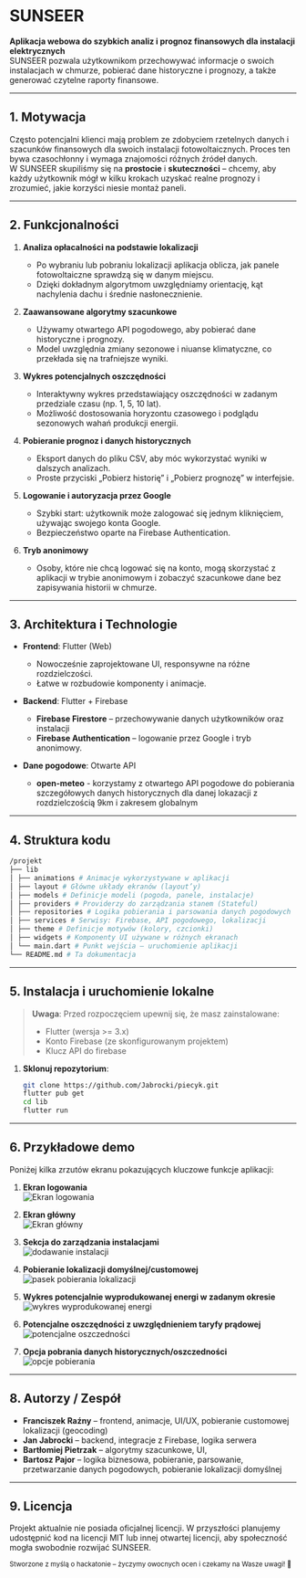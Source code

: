 # SUNSEER

**Aplikacja webowa do szybkich analiz i prognoz finansowych dla instalacji elektrycznych**  
SUNSEER pozwala użytkownikom przechowywać informacje o swoich instalacjach w chmurze, pobierać dane historyczne i prognozy, a także generować czytelne raporty finansowe.  

---

## 1. Motywacja

Często potencjalni klienci mają problem ze zdobyciem rzetelnych danych i szacunków finansowych dla swoich instalacji fotowoltaicznych. Proces ten bywa czasochłonny i wymaga znajomości różnych źródeł danych.  
W SUNSEER skupiliśmy się na **prostocie** i **skuteczności** – chcemy, aby każdy użytkownik mógł w kilku krokach uzyskać realne prognozy i zrozumieć, jakie korzyści niesie montaż paneli.

---

## 2. Funkcjonalności

1. **Analiza opłacalności na podstawie lokalizacji**  
   - Po wybraniu lub pobraniu lokalizacji aplikacja oblicza, jak panele fotowoltaiczne sprawdzą się w danym miejscu.
   - Dzięki dokładnym algorytmom uwzględniamy orientację, kąt nachylenia dachu i średnie nasłonecznienie.

2. **Zaawansowane algorytmy szacunkowe**  
   - Używamy otwartego API pogodowego, aby pobierać dane historyczne i prognozy.
   - Model uwzględnia zmiany sezonowe i niuanse klimatyczne, co przekłada się na trafniejsze wyniki.

3. **Wykres potencjalnych oszczędności**  
   - Interaktywny wykres przedstawiający oszczędności w zadanym przedziale czasu (np. 1, 5, 10 lat).
   - Możliwość dostosowania horyzontu czasowego i podglądu sezonowych wahań produkcji energii.

4. **Pobieranie prognoz i danych historycznych**  
   - Eksport danych do pliku CSV, aby móc wykorzystać wyniki w dalszych analizach.
   - Proste przyciski „Pobierz historię” i „Pobierz prognozę” w interfejsie.

5. **Logowanie i autoryzacja przez Google**  
   - Szybki start: użytkownik może zalogować się jednym kliknięciem, używając swojego konta Google.
   - Bezpieczeństwo oparte na Firebase Authentication.

6. **Tryb anonimowy**  
   - Osoby, które nie chcą logować się na konto, mogą skorzystać z aplikacji w trybie anonimowym i zobaczyć szacunkowe dane bez zapisywania historii w chmurze.

---

## 3. Architektura i Technologie

- **Frontend**: Flutter (Web)  
  - Nowocześnie zaprojektowane UI, responsywne na różne rozdzielczości.
  - Łatwe w rozbudowie komponenty i animacje.

- **Backend**: Flutter + Firebase  
  - **Firebase Firestore** – przechowywanie danych użytkowników oraz instalacji
  - **Firebase Authentication** – logowanie przez Google i tryb anonimowy.

- **Dane pogodowe**: Otwarte API 
  - **open-meteo** - korzystamy z otwartego API pogodowe do pobierania szczegółowych danych historycznych dla danej lokazacji z rozdzielczością 9km i zakresem globalnym

---

## 4. Struktura kodu
```bash
/projekt
├── lib
│ ├── animations # Animacje wykorzystywane w aplikacji
│ ├── layout # Główne układy ekranów (layout’y)
│ ├── models # Definicje modeli (pogoda, panele, instalacje)
│ ├── providers # Providerzy do zarządzania stanem (Stateful)
│ ├── repositories # Logika pobierania i parsowania danych pogodowych
│ ├── services # Serwisy: Firebase, API pogodowego, lokalizacji
│ ├── theme # Definicje motywów (kolory, czcionki)
│ ├── widgets # Komponenty UI używane w różnych ekranach
│ └── main.dart # Punkt wejścia – uruchomienie aplikacji
└── README.md # Ta dokumentacja
```

---

## 5. Instalacja i uruchomienie lokalne

> **Uwaga**: Przed rozpoczęciem upewnij się, że masz zainstalowane:
> - Flutter (wersja >= 3.x)  
> - Konto Firebase (ze skonfigurowanym projektem)  
> - Klucz API do firebase

1. **Sklonuj repozytorium**:  
   ```bash
   git clone https://github.com/Jabrocki/piecyk.git
   flutter pub get
   cd lib
   flutter run

---

## 6. Przykładowe demo

Poniżej kilka zrzutów ekranu pokazujących kluczowe funkcje aplikacji:

1. **Ekran logowania**  
   ![Ekran logowania](docs/images/login_screen.png)

2. **Ekran główny**  
   ![Ekran główny](docs/images/overview.png)

3. **Sekcja do zarządzania instalacjami**  
   ![dodawanie instalacji](docs/images/install_prompt.png)

4. **Pobieranie lokalizacji domyślnej/customowej**  
   ![pasek pobierania lokalizacji](docs/images/location_changer.png)

5. **Wykres potencjalnie wyprodukowanej energi w zadanym okresie**
   ![wykres wyprodukowanej energi](docs/images/chart.png)

6. **Potencjalne oszczędności z uwzględnieniem taryfy prądowej**
   ![potencjalne oszczedności](docs/images/savings.png)

7. **Opcja pobrania danych historycznych/oszczedności**
   ![opcje pobierania](docs/images/download.png)

---

## 8. Autorzy / Zespół

- **Franciszek Raźny** – frontend, animacje, UI/UX, pobieranie customowej lokalizacji (geocoding)
- **Jan Jabrocki** – backend, integracje z Firebase, logika serwera  
- **Bartłomiej Pietrzak** – algorytmy szacunkowe, UI,
- **Bartosz Pajor** – logika biznesowa, pobieranie, parsowanie, przetwarzanie danych pogodowych, pobieranie lokalizacji domyślnej

---

## 9. Licencja

Projekt aktualnie nie posiada oficjalnej licencji. W przyszłości planujemy udostępnić kod na licencji MIT lub innej otwartej licencji, aby społeczność mogła swobodnie rozwijać SUNSEER.  

<sub>Stworzone z myślą o hackatonie – życzymy owocnych ocen i czekamy na Wasze uwagi! 🚀</sub>
